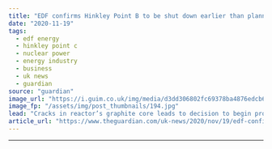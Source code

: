 ```yaml
---
title: "EDF confirms Hinkley Point B to be shut down earlier than planned"
date: "2020-11-19"
tags: 
  - edf energy
  - hinkley point c
  - nuclear power
  - energy industry
  - business
  - uk news
  - guardian
source: "guardian"
image_url: "https://i.guim.co.uk/img/media/d3dd306802fc69378ba4876edcb6e365591effb9/391_2_4552_2731/master/4552.jpg?width=460&quality=85&auto=format&fit=max&s=56a2eaea5a9fe5fa516258a02d7629b7"
image_fp: "/assets/img/post_thumbnails/194.jpg"
lead: "Cracks in reactor’s graphite core leads to decision to begin process no later than July 2022EDF Energy has confirmed it will begin shutting down the 45-year-old reactors at Hinkley Point B nuclear power plant in Somerset within the next two years, ea..."
article_url: "https://www.theguardian.com/uk-news/2020/nov/19/edf-confirms-hinkley-point-b-to-be-shutdown-earlier-than-planned"
---
```


---
